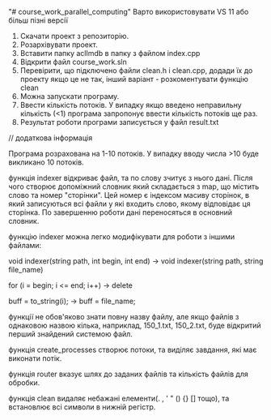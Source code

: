 "# course_work_parallel_computing" 
Варто використовувати VS 11 або більш пізні версії

1. Скачати проект з репозиторію.
2. Розархівувати проект.
3. Вставити папку aclImdb в папку з файлом index.cpp
4. Відкрити файл course_work.sln
5. Перевірити, що підключено файли clean.h і clean.cpp, додади їх до проекту якщо це не так, інший варіант - розкоментувати функцію clean
6. Можна запускати програму.
7. Ввести кількість потоків. У випадку якщо введено неправильну кількість (<1) програма запропонує ввести кількість потоків ще раз.
8. Результат роботи програми записується у файл result.txt


// додаткова інформація

Програма розрахована на 1-10 потоків. У випадку вводу числа >10 буде викликано 10 потоків.


функція indexer відкриває файл, та по слову зчитує з нього дані. Після чого створює допоміжний словник який складається з map, що містить слово та номер "сторінки". Цей номер є індексом масиву сторінок, в який записуються всі файли у які входить слово, якому відповідає ця сторінка. По завершенню роботи дані переносяться в основний словник. 

функцію indexer можна легко модифікувати для роботи з іншими файлами:

void indexer(string path, int begin, int end) -> void indexer(string path,  string file_name)

for (i = begin; i <= end; i++) -> delete

buff = to_string(i); ->  buff = file_name;

функції не обов'яково знати повну назву файлу, але якщо файлів з однаковою назвою кілька, наприклад, 150_1.txt, 150_2.txt, буде відкритий перший знайдений системою файл.


функція create_processes створює потоки, та виділяє завдання, які має виконати потік.


функція router вказує шлях до заданих файлів та кількість файлів для обробки.


функція clean видаляє небажані елементи(. , ' " () {} [] тощо), та встановлює всі символи в нижній регістр. 